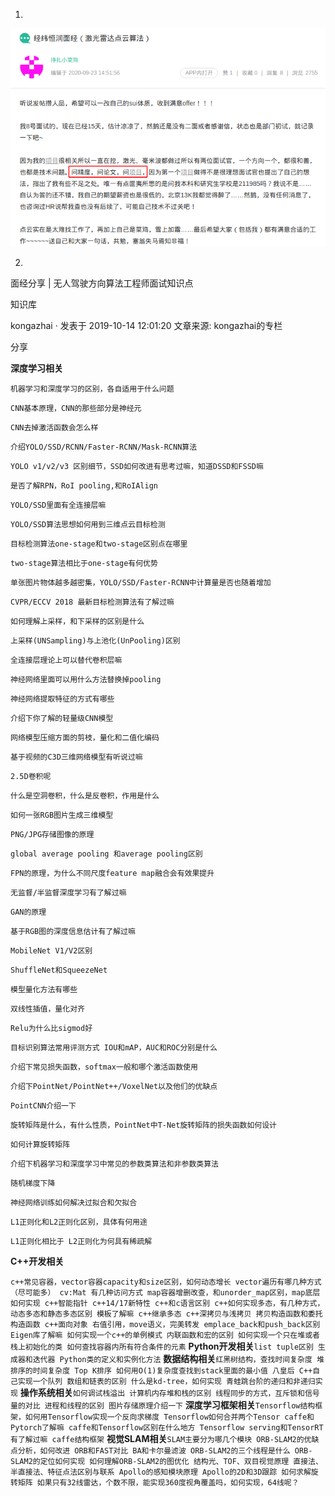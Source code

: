 1.

![image-20210601220403904](job_面经.assets/image-20210601220403904.png)

2.

面经分享 | 无人驾驶方向算法工程师面试知识点

知识库

kongazhai · 发表于 2019-10-14 12:01:20 文章来源: kongazhai的专栏

分享

**深度学习相关**

`机器学习和深度学习的区别，各自适用于什么问题 `

`CNN基本原理，CNN的那些部分是神经元 `

`CNN去掉激活函数会怎么样 `

`介绍YOLO/SSD/RCNN/Faster-RCNN/Mask-RCNN算法 `

`YOLO v1/v2/v3 区别细节，SSD如何改进有思考过嘛，知道DSSD和FSSD嘛 `

`是否了解RPN，RoI pooling,和RoIAlign `

`YOLO/SSD里面有全连接层嘛 `

`YOLO/SSD算法思想如何用到三维点云目标检测 `

`目标检测算法one-stage和two-stage区别点在哪里 `

`two-stage算法相比于one-stage有何优势 `

`单张图片物体越多越密集，YOLO/SSD/Faster-RCNN中计算量是否也随着增加`

` CVPR/ECCV 2018 最新目标检测算法有了解过嘛 ` 

`如何理解上采样，和下采样的区别是什么 `

`上采样(UNSampling)与上池化(UnPooling)区别 `

`全连接层理论上可以替代卷积层嘛 `

`神经网络里面可以用什么方法替换掉pooling `

`神经网络提取特征的方式有哪些 `

`介绍下你了解的轻量级CNN模型 `

`网络模型压缩方面的剪枝，量化和二值化编码 `

`基于视频的C3D三维网络模型有听说过嘛 `

`2.5D卷积呢 `

`什么是空洞卷积，什么是反卷积，作用是什么 `

`如何一张RGB图片生成三维模型 `

`PNG/JPG存储图像的原理 `

`global average pooling 和average pooling区别 `

`FPN的原理，为什么不同尺度feature map融合会有效果提升 `

`无监督/半监督深度学习有了解过嘛 `

`GAN的原理 `

`基于RGB图的深度信息估计有了解过嘛 `

`MobileNet V1/V2区别 `

`ShuffleNet和SqueezeNet `

`模型量化方法有哪些 `

`双线性插值，量化对齐 `

`Relu为什么比sigmod好 `

`目标识别算法常用评测方式 IOU和mAP，AUC和ROC分别是什么 `

`介绍下常见损失函数，softmax一般和哪个激活函数使用 `

`介绍下PointNet/PointNet++/VoxelNet以及他们的优缺点 `

`PointCNN介绍一下 `

`旋转矩阵是什么，有什么性质，PointNet中T-Net旋转矩阵的损失函数如何设计 `

`如何计算旋转矩阵 `

`介绍下机器学习和深度学习中常见的参数类算法和非参数类算法 `

`随机梯度下降`

` 神经网络训练如何解决过拟合和欠拟合 ` 

`L1正则化和L2正则化区别，具体有何用途 `

`L1正则化相比于 L2正则化为何具有稀疏解`

**C++开发相关**

`c++常见容器，vector容器capacity和size区别，如何动态增长 vector遍历有哪几种方式（尽可能多） cv:Mat 有几种访问方式 map容器增删改查，和unorder_map区别，map底层如何实现 c++智能指针 c++14/17新特性 c++和c语言区别 c++如何实现多态，有几种方式，动态多态和静态多态区别 模板了解嘛 c++继承多态 c++深拷贝与浅拷贝 拷贝构造函数和委托构造函数 c++面向对象 右值引用，move语义，完美转发 emplace_back和push_back区别 Eigen库了解嘛 如何实现一个c++的单例模式 内联函数和宏的区别 如何实现一个只在堆或者栈上初始化的类 如何查找容器内所有符合条件的元素`
**Python开发相关**`list tuple区别 生成器和迭代器 Python类的定义和实例化方法`
**数据结构相关**`红黑树结构，查找时间复杂度 堆排序的时间复杂度 Top K排序 如何用O(1)复杂度查找到stack里面的最小值 八皇后 C++自己实现一个队列 数组和链表的区别 什么是kd-tree，如何实现 青蛙跳台阶的递归和非递归实现`
**操作系统相关**`如何调试栈溢出 计算机内存堆和栈的区别 线程同步的方式，互斥锁和信号量的对比 进程和线程的区别 图片存储原理介绍一下`
**深度学习框架相关**`Tensorflow结构框架，如何用Tensorflow实现一个反向求梯度 Tensorflow如何合并两个Tensor caffe和Pytorch了解嘛 caffe和Tensorflow区别在什么地方 Tensorflow serving和TensorRT有了解过嘛 caffe结构框架`
**视觉SLAM相关**`SLAM主要分为哪几个模块 ORB-SLAM2的优缺点分析，如何改进 ORB和FAST对比 BA和卡尔曼滤波 ORB-SLAM2的三个线程是什么 ORB-SLAM2的定位如何实现 如何理解ORB-SLAM2的图优化 结构光、TOF、双目视觉原理 直接法、半直接法、特征点法区别与联系 Apollo的感知模块原理 Apollo的2D和3D跟踪 如何求解旋转矩阵 如果只有32线雷达，个数不限，能实现360度视角覆盖吗，如何实现，64线呢？`